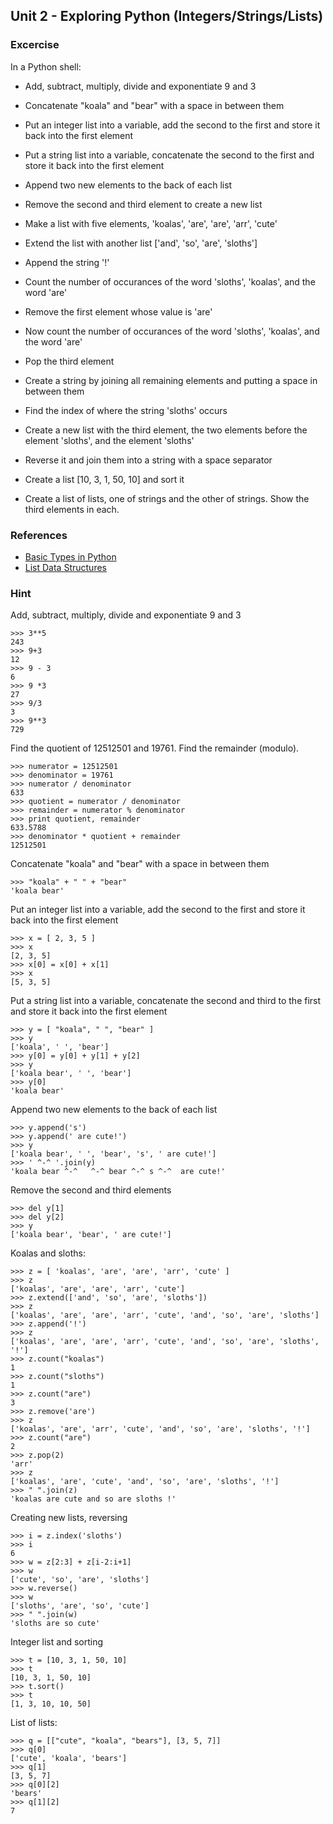 Unit 2 - Exploring Python (Integers/Strings/Lists)
---

### **Excercise**

In a Python shell:

* Add, subtract, multiply, divide and exponentiate 9 and 3
* Concatenate "koala" and "bear" with a space in between them
* Put an integer list into a variable, add the second to the first and store it back into the first element
* Put a string list into a variable, concatenate the second to the first and store it back into the first element
* Append two new elements to the back of each list
* Remove the second and third element to create a new list

* Make a list with five elements, 'koalas', 'are', 'are', 'arr', 'cute'
* Extend the list with another list ['and', 'so', 'are', 'sloths']
* Append the string '!'
* Count the number of occurances of the word 'sloths', 'koalas', and the word 'are'
* Remove the first element whose value is 'are'
* Now count the number of occurances of the word 'sloths', 'koalas', and the word 'are'
* Pop the third element
* Create a string by joining all remaining elements and putting a space in between them

* Find the index of where the string 'sloths' occurs
* Create a new list with the third element, the two elements before the element 'sloths', and the element 'sloths'
* Reverse it and join them into a string with a space separator

* Create a list [10, 3, 1, 50, 10] and sort it

* Create a list of lists, one of strings and the other of strings.  Show the third elements in each.

### References

* [Basic Types in Python](https://docs.python.org/3.5/tutorial/introduction.html)
* [List Data Structures](https://docs.python.org/2/tutorial/datastructures.html)


### **Hint**

Add, subtract, multiply, divide and exponentiate 9 and 3

    >>> 3**5
    243
    >>> 9+3
    12
    >>> 9 - 3
    6
    >>> 9 *3
    27
    >>> 9/3
    3
    >>> 9**3
    729

Find the quotient of 12512501 and 19761.  Find the remainder (modulo).

    >>> numerator = 12512501
    >>> denominator = 19761
    >>> numerator / denominator
    633
    >>> quotient = numerator / denominator
    >>> remainder = numerator % denominator
    >>> print quotient, remainder
    633.5788
    >>> denominator * quotient + remainder
    12512501


Concatenate "koala" and "bear" with a space in between them

    >>> "koala" + " " + "bear"
    'koala bear'

Put an integer list into a variable, add the second to the first and store it back into the first element

    >>> x = [ 2, 3, 5 ]
    >>> x
    [2, 3, 5]
    >>> x[0] = x[0] + x[1]
    >>> x
    [5, 3, 5]

Put a string list into a variable, concatenate the second and third to the first and store it back into the first element

    >>> y = [ "koala", " ", "bear" ]
    >>> y
    ['koala', ' ', 'bear']
    >>> y[0] = y[0] + y[1] + y[2]
    >>> y
    ['koala bear', ' ', 'bear']
    >>> y[0]
    'koala bear'


Append two new elements to the back of each list

    >>> y.append('s')
    >>> y.append(' are cute!')
    >>> y
    ['koala bear', ' ', 'bear', 's', ' are cute!']
    >>> ' ^-^ '.join(y)
    'koala bear ^-^   ^-^ bear ^-^ s ^-^  are cute!'


Remove the second and third elements

    >>> del y[1]
    >>> del y[2]
    >>> y
    ['koala bear', 'bear', ' are cute!']


Koalas and sloths:

    >>> z = [ 'koalas', 'are', 'are', 'arr', 'cute' ]
    >>> z
    ['koalas', 'are', 'are', 'arr', 'cute']
    >>> z.extend(['and', 'so', 'are', 'sloths'])
    >>> z
    ['koalas', 'are', 'are', 'arr', 'cute', 'and', 'so', 'are', 'sloths']
    >>> z.append('!')
    >>> z
    ['koalas', 'are', 'are', 'arr', 'cute', 'and', 'so', 'are', 'sloths', '!']
    >>> z.count("koalas")
    1
    >>> z.count("sloths")
    1
    >>> z.count("are")
    3
    >>> z.remove('are')
    >>> z
    ['koalas', 'are', 'arr', 'cute', 'and', 'so', 'are', 'sloths', '!']
    >>> z.count("are")
    2
    >>> z.pop(2)
    'arr'
    >>> z
    ['koalas', 'are', 'cute', 'and', 'so', 'are', 'sloths', '!']
    >>> " ".join(z)
    'koalas are cute and so are sloths !'


Creating new lists, reversing

    >>> i = z.index('sloths')
    >>> i
    6
    >>> w = z[2:3] + z[i-2:i+1]
    >>> w
    ['cute', 'so', 'are', 'sloths']
    >>> w.reverse()
    >>> w
    ['sloths', 'are', 'so', 'cute']
    >>> " ".join(w)
    'sloths are so cute'


Integer list and sorting

    >>> t = [10, 3, 1, 50, 10]
    >>> t
    [10, 3, 1, 50, 10]
    >>> t.sort()
    >>> t
    [1, 3, 10, 10, 50]


List of lists:

    >>> q = [["cute", "koala", "bears"], [3, 5, 7]]
    >>> q[0]
    ['cute', 'koala', 'bears']
    >>> q[1]
    [3, 5, 7]
    >>> q[0][2]
    'bears'
    >>> q[1][2]
    7


